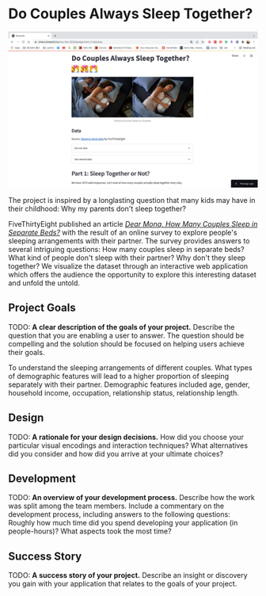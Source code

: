 # Do Couples Always Sleep Together?

![A screenshot of your application. Could be a GIF.](Figs/screenshot.png)

The project is inspired by a longlasting question that many kids may have in their childhood: Why my parents don't sleep together?

FiveThirtyEight published an article [*Dear Mona, How Many Couples Sleep in Separate Beds?*](https://fivethirtyeight.com/features/dear-mona-how-many-couples-sleep-in-separate-beds/) with the result of an online survey to explore people's sleeping arrangements with their partner. The survey provides answers to several intriguing questions: How many couples sleep in separate beds? What kind of people don't sleep with their partner? Why don't they sleep together? We visualize the dataset through an interactive web application which offers the audience the opportunity to explore this interesting dataset and unfold the untold.


## Project Goals

TODO: **A clear description of the goals of your project.** Describe the question that you are enabling a user to answer. The question should be compelling and the solution should be focused on helping users achieve their goals. 

To understand the sleeping arrangements of different couples. What types of demographic features will lead to a higher proportion of sleeping separately with their partner. Demographic features included age, gender, household income, occupation, relationship status, relationship length.


## Design

TODO: **A rationale for your design decisions.** How did you choose your particular visual encodings and interaction techniques? What alternatives did you consider and how did you arrive at your ultimate choices?


## Development

TODO: **An overview of your development process.** Describe how the work was split among the team members. Include a commentary on the development process, including answers to the following questions: Roughly how much time did you spend developing your application (in people-hours)? What aspects took the most time?


## Success Story

TODO:  **A success story of your project.** Describe an insight or discovery you gain with your application that relates to the goals of your project.
